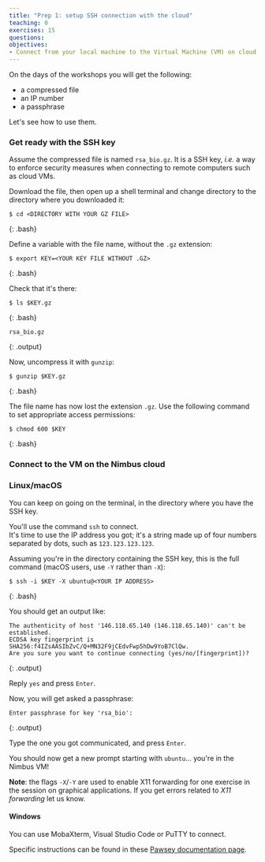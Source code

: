 ```yaml
---
title: "Prep 1: setup SSH connection with the cloud"
teaching: 0
exercises: 15
questions:
objectives:
- Connect from your local machine to the Virtual Machine (VM) on cloud for this workshop
---
```



On the days of the workshops you will get the following:
* a compressed file
* an IP number
* a passphrase

Let's see how to use them.


### Get ready with the SSH key

Assume the compressed file is named `rsa_bio.gz`.  It is a SSH key, *i.e.* a way to enforce security measures when connecting to remote computers such as cloud VMs.  

Download the file, then open up a shell terminal and change directory to the directory where you downloaded it:

```
$ cd <DIRECTORY WITH YOUR GZ FILE>
```
{: .bash}

Define a variable with the file name, without the `.gz` extension:

```
$ export KEY=<YOUR KEY FILE WITHOUT .GZ>
```
{: .bash}

Check that it's there:

```
$ ls $KEY.gz
```
{: .bash}

```
rsa_bio.gz
```
{: .output}

Now, uncompress it with `gunzip`:

```
$ gunzip $KEY.gz
```
{: .bash}

The file name has now lost the extension `.gz`. Use the following command to set appropriate access permissions:

```
$ chmod 600 $KEY
```
{: .bash}


### Connect to the VM on the Nimbus cloud

### Linux/macOS

You can keep on going on the terminal, in the directory where you have the SSH key.  

You'll use the command `ssh` to connect.  
It's time to use the IP address you got; it's a string made up of four numbers separated by dots, such as `123.123.123.123`.

Assuming you're in the directory containing the SSH key, this is the full command (macOS users, use `-Y` rather than `-X`):

```
$ ssh -i $KEY -X ubuntu@<YOUR IP ADDRESS>
```
{: .bash}

You should get an output like:

```
The authenticity of host '146.118.65.140 (146.118.65.140)' can't be established.
ECDSA key fingerprint is SHA256:f4IZsAASIbZvC/Q+MN32F9jCEdvFwp5hDw9YoB7ClQw.
Are you sure you want to continue connecting (yes/no/[fingerprint])? 
```
{: .output}

Reply `yes` and press `Enter`.

Now, you will get asked a passphrase:

```
Enter passphrase for key 'rsa_bio':
```
{: .output}

Type the one you got communicated, and press `Enter`.

You should now get a new prompt starting with `ubuntu`... you're in the Nimbus VM!

**Note**: the flags `-X`/`-Y` are used to enable X11 forwarding for one exercise in the session on graphical applications.  If you get errors related to *X11 forwarding* let us know.


#### Windows

You can use MobaXterm, Visual Studio Code or PuTTY to connect.  

Specific instructions can be found in these [Pawsey documentation page](https://support.pawsey.org.au/documentation/x/Ao22Ag).
